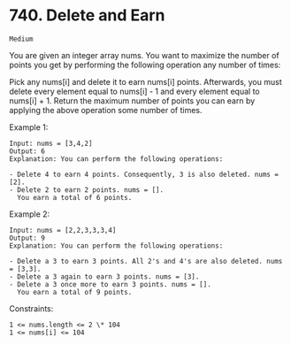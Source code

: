 # 740. Delete and Earn

`Medium`

You are given an integer array nums. You want to maximize the number of points you get by performing the following operation any number of times:

Pick any nums[i] and delete it to earn nums[i] points. Afterwards, you must delete every element equal to nums[i] - 1 and every element equal to nums[i] + 1.
Return the maximum number of points you can earn by applying the above operation some number of times.

Example 1:

```note
Input: nums = [3,4,2]
Output: 6
Explanation: You can perform the following operations:

- Delete 4 to earn 4 points. Consequently, 3 is also deleted. nums = [2].
- Delete 2 to earn 2 points. nums = [].
  You earn a total of 6 points.
```

Example 2:

```note
Input: nums = [2,2,3,3,3,4]
Output: 9
Explanation: You can perform the following operations:

- Delete a 3 to earn 3 points. All 2's and 4's are also deleted. nums = [3,3].
- Delete a 3 again to earn 3 points. nums = [3].
- Delete a 3 once more to earn 3 points. nums = [].
  You earn a total of 9 points.
```

Constraints:

```note
1 <= nums.length <= 2 \* 104
1 <= nums[i] <= 104
```

